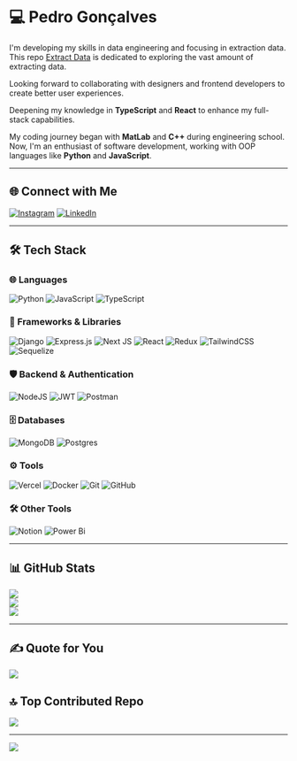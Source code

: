 # 💻 Pedro Gonçalves

I'm developing my skills in data engineering and focusing in extraction data. This repo [Extract Data](https://github.com/goncalvpedro/extract-data) is dedicated to exploring the vast amount of extracting data.

Looking forward to collaborating with designers and frontend developers to create better user experiences.

Deepening my knowledge in **TypeScript** and **React** to enhance my full-stack capabilities.

My coding journey began with **MatLab** and **C++** during engineering school. Now, I'm an enthusiast of software development, working with OOP languages like **Python** and **JavaScript**.

---

## 🌐 Connect with Me
[![Instagram](https://img.shields.io/badge/Instagram-%23E4405F.svg?logo=Instagram&logoColor=white)](https://instagram.com/p_augusto99) 
[![LinkedIn](https://img.shields.io/badge/LinkedIn-%230077B5.svg?logo=linkedin&logoColor=white)](https://linkedin.com/in/in/pedro-augusto-m-goncalves) 

---

## 🛠️ Tech Stack

### 🌐 Languages
![Python](https://img.shields.io/badge/python-3670A0?style=for-the-badge&logo=python&logoColor=ffdd54) 
![JavaScript](https://img.shields.io/badge/javascript-%23323330.svg?style=for-the-badge&logo=javascript&logoColor=%23F7DF1E) 
![TypeScript](https://img.shields.io/badge/typescript-%23007ACC.svg?style=for-the-badge&logo=typescript&logoColor=white)

### 🧰 Frameworks & Libraries
![Django](https://img.shields.io/badge/django-%23092E20.svg?style=for-the-badge&logo=django&logoColor=white) 
![Express.js](https://img.shields.io/badge/express.js-%23404d59.svg?style=for-the-badge&logo=express&logoColor=%2361DAFB) 
![Next JS](https://img.shields.io/badge/Next-black?style=for-the-badge&logo=next.js&logoColor=white) 
![React](https://img.shields.io/badge/react-%2320232a.svg?style=for-the-badge&logo=react&logoColor=%2361DAFB) 
![Redux](https://img.shields.io/badge/redux-%23593d88.svg?style=for-the-badge&logo=redux&logoColor=white) 
![TailwindCSS](https://img.shields.io/badge/tailwindcss-%2338B2AC.svg?style=for-the-badge&logo=tailwind-css&logoColor=white) 
![Sequelize](https://img.shields.io/badge/Sequelize-52B0E7?style=for-the-badge&logo=Sequelize&logoColor=white)

### 🛡️ Backend & Authentication
![NodeJS](https://img.shields.io/badge/node.js-6DA55F?style=for-the-badge&logo=node.js&logoColor=white) 
![JWT](https://img.shields.io/badge/JWT-black?style=for-the-badge&logo=JSON%20web%20tokens)
![Postman](https://img.shields.io/badge/Postman-FF6C37?style=for-the-badge&logo=postman&logoColor=white) 

### 🗄️ Databases
![MongoDB](https://img.shields.io/badge/MongoDB-%234ea94b.svg?style=for-the-badge&logo=mongodb&logoColor=white) 
![Postgres](https://img.shields.io/badge/postgres-%23316192.svg?style=for-the-badge&logo=postgresql&logoColor=white)

### ⚙️ Tools
![Vercel](https://img.shields.io/badge/vercel-%23000000.svg?style=for-the-badge&logo=vercel&logoColor=white) 
![Docker](https://img.shields.io/badge/docker-%230db7ed.svg?style=for-the-badge&logo=docker&logoColor=white) 
![Git](https://img.shields.io/badge/git-%23F05033.svg?style=for-the-badge&logo=git&logoColor=white) 
![GitHub](https://img.shields.io/badge/github-%23121011.svg?style=for-the-badge&logo=github&logoColor=white)

### 🛠️ Other Tools
![Notion](https://img.shields.io/badge/Notion-%23000000.svg?style=for-the-badge&logo=notion&logoColor=white) 
![Power Bi](https://img.shields.io/badge/power_bi-F2C811?style=for-the-badge&logo=powerbi&logoColor=black)

---

## 📊 GitHub Stats
![](https://github-readme-stats.vercel.app/api?username=goncalvpedro&theme=dark&hide_border=true&include_all_commits=true&count_private=false)<br/>
![](https://github-readme-streak-stats.herokuapp.com/?user=goncalvpedro&theme=dark&hide_border=true)<br/>
![](https://github-readme-stats.vercel.app/api/top-langs/?username=goncalvpedro&theme=dark&hide_border=true&include_all_commits=true&count_private=false&layout=compact)

---

## ✍️ Quote for You
![](https://quotes-github-readme.vercel.app/api?type=vetical&theme=radical)

## 🔝 Top Contributed Repo
![](https://github-contributor-stats.vercel.app/api?username=goncalvpedro&limit=5&theme=dark&combine_all_yearly_contributions=true)

---

[![](https://visitcount.itsvg.in/api?id=goncalvpedro&icon=2&color=8)](https://visitcount.itsvg.in)

